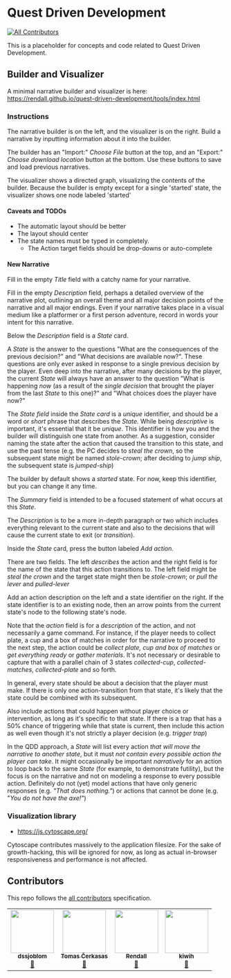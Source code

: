 # Quest Driven Development

<!-- ALL-CONTRIBUTORS-BADGE:START - Do not remove or modify this section -->

[![All Contributors](https://img.shields.io/badge/all_contributors-4-orange.svg?style=flat-square)](#contributors-)

<!-- ALL-CONTRIBUTORS-BADGE:END -->

This is a placeholder for concepts and code related to Quest Driven Development.

## Builder and Visualizer

A minimal narrative builder and visualizer is here: <https://rendall.github.io/quest-driven-development/tools/index.html>

### Instructions

The narrative builder is on the left, and the visualizer is on the right. Build a narrative by inputting information about it into the builder.

The builder has an "Import:" _Choose File_ button at the top, and an "Export:" _Choose download location_ button at the bottom. Use these buttons to save and load previous narratives.

The visualizer shows a directed graph, visualizing the contents of the builder. Because the builder is empty except for a single 'started' state, the visualizer shows one node labeled 'started'

#### Caveats and TODOs

- The automatic layout should be better
- The layout should center
- The state names must be typed in completely.
  - The Action target fields should be drop-downs or auto-complete

#### New Narrative

Fill in the empty _Title_ field with a catchy name for your narrative.

Fill in the empty _Description_ field, perhaps a detailed overview of the narrative plot, outlining an overall theme and all major decision points of the narrative and all major endings. Even if your narrative takes place in a visual medium like a platformer or a first person adventure, record in words your intent for this narrative.

Below the _Description_ field is a _State_ card.

A _State_ is the answer to the questions "What are the consequences of the previous decision?" and "What decisions are available now?". These questions are only ever asked in response to a single previous decision by the player. Even deep into the narrative, after many decisions by the player, the current _State_ will always have an answer to the question "What is happening _now_ (as a result of the _single decision_ that brought the player from the last _State_ to this one)?" and "What choices does the player have now?"

The _State field_ inside the _State card_ is a _unique_ identifier, and should be a word or _short_ phrase that describes the _State_. While being _descriptive_ is important, it's essential that it be _unique_. This identifier is how you and the builder will distinguish one state from another. As a suggestion, consider naming the state after the action that caused the transition to this state, and use the past tense (e.g. the PC decides to _steal the crown_, so the subsequent state might be named _stole-crown_; after deciding to _jump ship_, the subsequent state is _jumped-ship_)

The builder by default shows a _started_ state. For now, keep this identifier, but you can change it any time.

The _Summary_ field is intended to be a focused statement of what occurs at this _State_.

The _Description_ is to be a more in-depth paragraph or two which includes everything relevant to the current state and also to the decisions that will cause the current state to exit (or _transition_).

Inside the _State_ card, press the button labeled _Add action_.

There are two fields. The left _describes_ the action and the right field is for the name of the state that this action transitions to. The left field might be _steal the crown_ and the target state might then be _stole-crown_; or _pull the lever_ and _pulled-lever_

Add an action description on the left and a state identifier on the right. If the state identifier is to an existing node, then an arrow points from the current state's node to the following state's node.

Note that the _action_ field is for a _description_ of the action, and not necessarily a game command. For instance, if the player needs to collect plate, a cup and a box of matches in order for the narrative to proceed to the next step, the action could be _collect plate, cup and box of matches_ or _get everything ready_ or _gather materials_. It's not necessary or desirable to capture that with a parallel chain of 3 states _collected-cup_, _collected-matches_, _collected-plate_ and so forth.

In general, every state should be about a decision that the player must make. If there is only one action-transition from that state, it's likely that the state could be combined with its subsequent.

Also include actions that could happen without player choice or intervention, as long as it's specific to that state. If there is a trap that has a 50% chance of triggering while that state is current, then include this action as well even though it's not strictly a player decision (e.g. _trigger trap_)

In the QDD approach, a _State_ will list every action _that will move the narrative to another state_, but it must _not contain every possible action the player can take_. It might occasionally be important _narratively_ for an action to loop back to the same _State_ (for example, to demonstrate futility), but the focus is on the narrative and not on modeling a response to every possible action. Definitely do not (yet) model actions that have only generic responses (e.g. _"That does nothing."_) or actions that cannot be done (e.g. "_You do not have the axe!"_)

### Visualization library

- <https://js.cytoscape.org/>

Cytoscape contributes massively to the application filesize. For the sake of growth-hacking, this will be ignored for now, as long as actual in-browser responsiveness and performance is not affected.

## Contributors

This repo follows the [all contributors](https://github.com/all-contributors/all-contributors) specification.

<!-- ALL-CONTRIBUTORS-LIST:START - Do not remove or modify this section -->
<!-- prettier-ignore-start -->
<!-- markdownlint-disable -->
<table>
  <tr>
    <td align="center"><a href="https://github.com/dssjoblom"><img src="https://avatars.githubusercontent.com/u/12595797?v=4?s=100" width="100px;" alt=""/><br /><sub><b>dssjoblom</b></sub></a><br /><a href="#ideas-dssjoblom" title="Ideas, Planning, & Feedback">🤔</a></td>
    <td align="center"><a href="https://github.com/toinbis"><img src="https://avatars.githubusercontent.com/u/68685?v=4?s=100" width="100px;" alt=""/><br /><sub><b>Tomas Čerkasas</b></sub></a><br /><a href="#ideas-toinbis" title="Ideas, Planning, & Feedback">🤔</a></td>
    <td align="center"><a href="https://rendall.dev"><img src="https://avatars.githubusercontent.com/u/293263?v=4?s=100" width="100px;" alt=""/><br /><sub><b>Rendall</b></sub></a><br /><a href="#ideas-rendall" title="Ideas, Planning, & Feedback">🤔</a></td>
    <td align="center"><a href="https://01001000.xyz"><img src="https://avatars.githubusercontent.com/u/3887767?v=4?s=100" width="100px;" alt=""/><br /><sub><b>kiwih</b></sub></a><br /><a href="#ideas-kiwih" title="Ideas, Planning, & Feedback">🤔</a></td>
  </tr>
</table>

<!-- markdownlint-restore -->
<!-- prettier-ignore-end -->

<!-- ALL-CONTRIBUTORS-LIST:END -->
